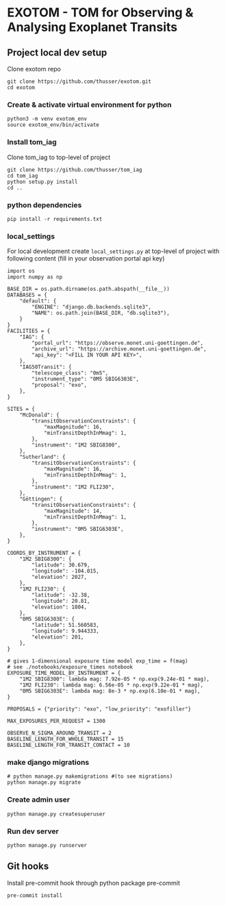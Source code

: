# EXOTOM - TOM for Observing & Analysing Exoplanet Transits

## Project local dev setup
Clone exotom repo
```
git clone https://github.com/thusser/exotom.git
cd exotom
```

### Create & activate virtual environment for python
```
python3 -m venv exotom_env
source exotom_env/bin/activate
```

### Install tom_iag

Clone tom_iag to top-level of project
```
git clone https://github.com/thusser/tom_iag
cd tom_iag
python setup.py install
cd ..
```

### python dependencies
```
pip install -r requirements.txt
```

### local_settings
For local development create `local_settings.py` at top-level of project with following content (fill in your observation portal api key)
```
import os
import numpy as np

BASE_DIR = os.path.dirname(os.path.abspath(__file__))
DATABASES = {
    "default": {
        "ENGINE": "django.db.backends.sqlite3",
        "NAME": os.path.join(BASE_DIR, "db.sqlite3"),
    }
}
FACILITIES = {
    "IAG": {
        "portal_url": "https://observe.monet.uni-goettingen.de",
        "archive_url": "https://archive.monet.uni-goettingen.de",
        "api_key": "<FILL IN YOUR API KEY>",
    },
    "IAG50Transit": {
        "telescope_class": "0m5",
        "instrument_type": "0M5 SBIG6303E",
        "proposal": "exo",
    },
}

SITES = {
    "McDonald": {
        "transitObservationConstraints": {
            "maxMagnitude": 16,
            "minTransitDepthInMmag": 1,
        },
        "instrument": "1M2 SBIG8300",
    },
    "Sutherland": {
        "transitObservationConstraints": {
            "maxMagnitude": 16,
            "minTransitDepthInMmag": 1,
        },
        "instrument": "1M2 FLI230",
    },
    "Göttingen": {
        "transitObservationConstraints": {
            "maxMagnitude": 14,
            "minTransitDepthInMmag": 1,
        },
        "instrument": "0M5 SBIG6303E",
    },
}

COORDS_BY_INSTRUMENT = {
    "1M2 SBIG8300": {
        "latitude": 30.679,
        "longitude": -104.015,
        "elevation": 2027,
    },
    "1M2 FLI230": {
        "latitude": -32.38,
        "longitude": 20.81,
        "elevation": 1804,
    },
    "0M5 SBIG6303E": {
        "latitude": 51.560583,
        "longitude": 9.944333,
        "elevation": 201,
    },
}

# gives 1-dimensional exposure time model exp_time = f(mag)
# see ./notebooks/exposure_times notebook
EXPOSURE_TIME_MODEL_BY_INSTRUMENT = {
    "1M2 SBIG8300": lambda mag: 7.92e-05 * np.exp(9.24e-01 * mag),
    "1M2 FLI230": lambda mag: 6.56e-05 * np.exp(9.22e-01 * mag),
    "0M5 SBIG6303E": lambda mag: 8e-3 * np.exp(6.10e-01 * mag),
}

PROPOSALS = {"priority": "exo", "low_priority": "exofiller"}

MAX_EXPOSURES_PER_REQUEST = 1300

OBSERVE_N_SIGMA_AROUND_TRANSIT = 2
BASELINE_LENGTH_FOR_WHOLE_TRANSIT = 15
BASELINE_LENGTH_FOR_TRANSIT_CONTACT = 10
```

### make django migrations
```
# python manage.py makemigrations #(to see migrations)
python manage.py migrate
```

### Create admin user
```
python manage.py createsuperuser
```

### Run dev server
```
python manage.py runserver
```

## Git hooks

Install pre-commit hook through python package pre-commit
```
pre-commit install
```
